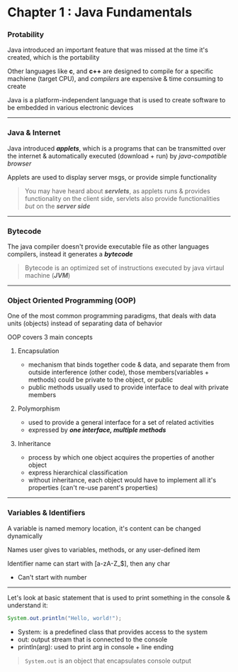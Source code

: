 # Chapter 1 : Java Fundamentals

### Protability

Java introduced an important feature that was missed at the time
it's created, which is the portability

Other languages like **c**, and **c++** are designed to compile for a specific machiene (target CPU), and _compilers_ are expensive & time consuming to create

Java is a platform-independent language that is used to create software to be embedded in various electronic devices

---

### Java & Internet

Java introduced **_applets_**, which is a programs that can be transmitted over the internet & automatically executed (download + run) by _java-compatible browser_

Applets are used to display server msgs, or provide simple functionality

> You may have heard about **_servlets_**, as applets runs & provides functionality on the client side, servlets also provide functionalities _but_ on the **_server side_**

---

### Bytecode

The java compiler doesn't provide executable file as other languages compilers, instead it generates a **_bytecode_**

> Bytecode is an optimized set of instructions executed by java virtaul machine (**_JVM_**)

---

### Object Oriented Programming (OOP)

One of the most common programming paradigms, that deals with data units (objects) instead of separating data of behavior

OOP covers 3 main concepts

1. Encapsulation

   - mechanism that binds together code & data, and separate them from outside interference (other code), those members(variables + methods) could be private to the object, or public
   - public methods usually used to provide interface to deal with
     private members

2. Polymorphism

   - used to provide a general interface for a set of related activities
   - expressed by **_one interface, multiple methods_**

3. Inheritance
   - process by which one object acquires the properties of another object
   - express hierarchical classification
   - without inheritance, each object would have to implement all it's properties (can't re-use parent's properties)

---

### Variables & Identifiers

A variable is named memory location, it's content can be changed dynamically

Names user gives to variables, methods, or any user-defined item

Identifier name can start with [a-zA-Z_$], then any char

- Can't start with number

---

Let's look at basic statement that is used to print something in the console & understand it:

```java
System.out.println("Hello, world!");
```

- System: is a predefined class that provides access to the system
- out: output stream that is connected to the console
- println(arg): used to print arg in console + line ending

> `System.out` is an object that encapsulates console output

